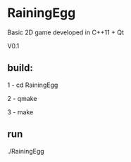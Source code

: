 # RainingEgg

Basic 2D game developed in C++11 + Qt 

V0.1

## build:
1 - cd RainingEgg

2 - qmake

3 - make

## run
./RainingEgg
